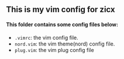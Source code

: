 ## This is my vim config for zicx

#### This folder contains some config files below:
- `.vimrc`: the vim config file.
- `nord.vim`: the vim theme(nord) config file.
- `plug.vim`: the vim plug config file
